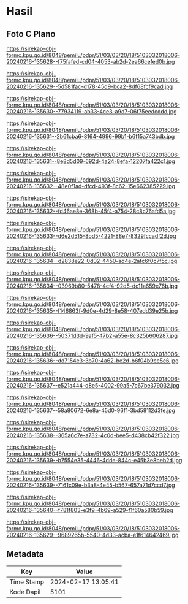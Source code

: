 # Hasil

## Foto C Plano

https://sirekap-obj-formc.kpu.go.id/8048/pemilu/pdpr/51/03/03/20/18/5103032018006-20240216-135628--f75fafed-cd04-4053-ab2d-2ea66cefed0b.jpg

https://sirekap-obj-formc.kpu.go.id/8048/pemilu/pdpr/51/03/03/20/18/5103032018006-20240216-135629--5d581fac-d178-45d9-bca2-8df68fcf9cad.jpg

https://sirekap-obj-formc.kpu.go.id/8048/pemilu/pdpr/51/03/03/20/18/5103032018006-20240216-135630--77934119-ab33-4ce3-a9d7-06f75eedcddd.jpg

https://sirekap-obj-formc.kpu.go.id/8048/pemilu/pdpr/51/03/03/20/18/5103032018006-20240216-135631--2b61cba6-8164-4996-99b1-b6f15a743bdb.jpg

https://sirekap-obj-formc.kpu.go.id/8048/pemilu/pdpr/51/03/03/20/18/5103032018006-20240216-135631--8e8d5d09-692d-4a24-8efa-12207fa422c1.jpg

https://sirekap-obj-formc.kpu.go.id/8048/pemilu/pdpr/51/03/03/20/18/5103032018006-20240216-135632--48e0f1ad-dfcd-493f-8c62-15e662385229.jpg

https://sirekap-obj-formc.kpu.go.id/8048/pemilu/pdpr/51/03/03/20/18/5103032018006-20240216-135632--fd46ae8e-368b-45f4-a754-28c8c76afd5a.jpg

https://sirekap-obj-formc.kpu.go.id/8048/pemilu/pdpr/51/03/03/20/18/5103032018006-20240216-135633--d6e2d515-8bd5-4221-88e7-8329fccadf2d.jpg

https://sirekap-obj-formc.kpu.go.id/8048/pemilu/pdpr/51/03/03/20/18/5103032018006-20240216-135634--d2838e22-0d02-4450-ad4e-2afc6f0c7f5c.jpg

https://sirekap-obj-formc.kpu.go.id/8048/pemilu/pdpr/51/03/03/20/18/5103032018006-20240216-135634--03969b80-5478-4cf4-92d5-dc11a659e76b.jpg

https://sirekap-obj-formc.kpu.go.id/8048/pemilu/pdpr/51/03/03/20/18/5103032018006-20240216-135635--f146863f-9d0e-4d29-8e58-407edd39e25b.jpg

https://sirekap-obj-formc.kpu.go.id/8048/pemilu/pdpr/51/03/03/20/18/5103032018006-20240216-135636--50371d3d-9af5-47b2-a55e-8c325b606287.jpg

https://sirekap-obj-formc.kpu.go.id/8048/pemilu/pdpr/51/03/03/20/18/5103032018006-20240216-135636--dd7154e3-3b70-4a62-be2d-b6f04b9ce5c6.jpg

https://sirekap-obj-formc.kpu.go.id/8048/pemilu/pdpr/51/03/03/20/18/5103032018006-20240216-135637--e521a444-d8e5-4002-99a5-7c67be379032.jpg

https://sirekap-obj-formc.kpu.go.id/8048/pemilu/pdpr/51/03/03/20/18/5103032018006-20240216-135637--58a80672-6e8a-45d0-96f1-3bd58112d3fe.jpg

https://sirekap-obj-formc.kpu.go.id/8048/pemilu/pdpr/51/03/03/20/18/5103032018006-20240216-135638--365a6c7e-a732-4c0d-bee5-d438cb42f322.jpg

https://sirekap-obj-formc.kpu.go.id/8048/pemilu/pdpr/51/03/03/20/18/5103032018006-20240216-135639--b7554e35-4446-4dde-844c-e45b3e8beb2d.jpg

https://sirekap-obj-formc.kpu.go.id/8048/pemilu/pdpr/51/03/03/20/18/5103032018006-20240216-135639--7161c09e-b3a8-4e45-b567-657a71d7ccd7.jpg

https://sirekap-obj-formc.kpu.go.id/8048/pemilu/pdpr/51/03/03/20/18/5103032018006-20240216-135640--f781f803-e3f9-4b69-a529-f1f60a580b59.jpg

https://sirekap-obj-formc.kpu.go.id/8048/pemilu/pdpr/51/03/03/20/18/5103032018006-20240216-135629--9689265b-5540-4d33-acba-e1f614642469.jpg


## Metadata

| Key        | Value               |
| ---------- | ------------------- |
| Time Stamp | 2024-02-17 13:05:41 |
| Kode Dapil | 5101                |



